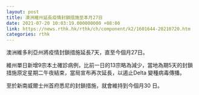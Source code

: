 ```yaml
---
layout: post
title: 澳洲維州延長疫情封鎖措施至本月27日
date: 2021-07-20 10:03:19.000000000 +08:00
link: https://news.rthk.hk/rthk/ch/component/k2/1601644-20210720.htm
categories: rthk
---
```


澳洲維多利亞州將疫情封鎖措施延長7天，直至今個月27日。

維州單日新增9宗本土確診病例，比前一日的13宗略為減少，當地為期5天的封鎖措施原定星期二午夜結束，當局宣布再次延長，以遏止Delta 變種病毒傳播。

至於新南威爾士州首府悉尼的封鎖措施，就會維持到今個月30 日。
